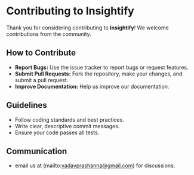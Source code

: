 # Contributing to Insightify

Thank you for considering contributing to **Insightify**! We welcome contributions from the community.

## How to Contribute

- **Report Bugs:** Use the issue tracker to report bugs or request features.
- **Submit Pull Requests:** Fork the repository, make your changes, and submit a pull request.
- **Improve Documentation:** Help us improve our documentation.

## Guidelines

- Follow coding standards and best practices.
- Write clear, descriptive commit messages.
- Ensure your code passes all tests.

## Communication

- email us at (mailto:yadavprashanna@gmail.com) for discussions.